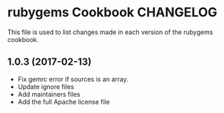 # rubygems Cookbook CHANGELOG

This file is used to list changes made in each version of the rubygems cookbook.

## 1.0.3 (2017-02-13)

- Fix gemrc error if sources is an array.
- Update ignore files
- Add maintainers files
- Add the full Apache license file
